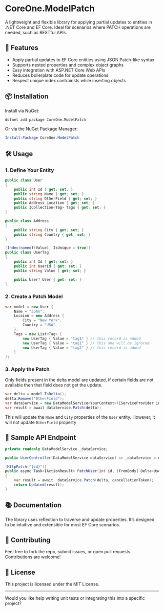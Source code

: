 ﻿# CoreOne.ModelPatch

A lightweight and flexible library for applying partial updates to entities in .NET Core and EF Core. 
Ideal for scenarios where PATCH operations are needed, such as RESTful APIs.

## 🚀 Features

- Apply partial updates to EF Core entities using JSON Patch-like syntax
- Supports nested properties and complex object graphs
- Easy integration with ASP.NET Core Web APIs
- Reduces boilerplate code for update operations
- Respect unique index contrainsts while inserting objects

## 📦 Installation

Install via NuGet:

```bash
dotnet add package CoreOne.ModelPatch
```

Or via the NuGet Package Manager:

```powershell
Install-Package CoreOne.ModelPatch
```

## 🛠️ Usage

### 1. Define Your Entity

```csharp
public class User
{
    public int Id { get; set; }
    public string Name { get; set; }
    public string OtherField { get; set; }
    public Address Location { get; set; }
    public ICollection<Tag> Tags { get; set; }
}

public class Address
{
    public string City { get; set; }
    public string Country { get; set; }
}

[Index(nameof(Value), IsUnique = true)]
public class UserTag
{
    public int Id { get; set; }
    public int UserId { get; set; }
    public string Value { get; set; }

    public User? User { get; set; }
}
```

### 2. Create a Patch Model

```csharp
var model = new User {
    Name = "John",
    Locaion = new Address {
        City = "New York",
        Country = "USA"
    },
    Tags = new List<Tag> {
        new UserTag { Value = "tag1" } // this record is added
        new UserTag { Value = "tag1" } // this one will be ignored
        new UserTag { Value = "tag2" } // this record is added
    }
};

```

### 3. Apply the Patch

Only fields present in the delta model are updated, if certain fields are not available then that field does not get the update.

```csharp
var delta = model.ToDelta();
delta.Remove("OtherField");
var dataService = new DataModelService<YourContext>(IServiceProvider instance, yourContextInstance);
var result = await dataService.Patch(delta);
```

This will update the `Name` and `City` properties of the `User` entity. However, it will not update `OtherField` property

## 🧪 Sample API Endpoint

```csharp
private readonly DataModelService _dataService;

public UserController(DataModelService dataService) => _dataService = dataService;

[HttpPatch("{id}")]
public async Task<IActionResult> PatchUser(int id, [FromBody] Delta<User> patchData, CancellationToken cancellationToken)
{
    var result = await _dataService.Patch(delta, cancellationToken);
    return Updated(result);
}
```

## 📚 Documentation

The library uses reflection to traverse and update properties. It’s designed to be intuitive and extensible for most EF Core scenarios.

## 🤝 Contributing

Feel free to fork the repo, submit issues, or open pull requests. Contributions are welcome!

## 📄 License

This project is licensed under the MIT License.

---

Would you like help writing unit tests or integrating this into a specific project?
